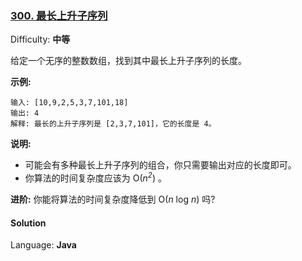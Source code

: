 ### [300\. 最长上升子序列](https://leetcode-cn.com/problems/longest-increasing-subsequence/)

Difficulty: **中等**


给定一个无序的整数数组，找到其中最长上升子序列的长度。

**示例:**

```
输入: [10,9,2,5,3,7,101,18]
输出: 4 
解释: 最长的上升子序列是 [2,3,7,101]，它的长度是 4。
```

**说明:**

*   可能会有多种最长上升子序列的组合，你只需要输出对应的长度即可。
*   你算法的时间复杂度应该为 O(_n<sup>2</sup>_) 。

**进阶:** 你能将算法的时间复杂度降低到 O(_n_ log _n_) 吗?


#### Solution

Language: **Java**

```java
​
```